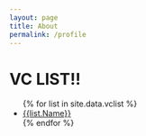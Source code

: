 ```yaml
---
layout: page
title: About
permalink: /profile
---
```


<h1>VC LIST!!</h1>

<ul>
{% for list in site.data.vclist %}
  <li><a href="{{baseurl}}/_site/vclist/gentry-venture-partners/index.html">{{list.Name}}</a></li>
{% endfor %}
</ul>

